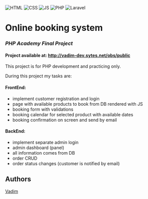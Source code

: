 ![HTML](https://img.shields.io/badge/code-HTML-brightgreen)
![CSS](https://img.shields.io/badge/code-CSS-green)
![JS](https://img.shields.io/badge/code-JS-orange)
![PHP](https://img.shields.io/badge/code-PHP-blue)
![Laravel](https://img.shields.io/badge/framework-Laravel-red)

# Online booking system

### _PHP Academy Final Project_

#### Project available at: http://vadim-dev.sytes.net/obs/public

This project is for PHP development and practicing only. 

During this project my tasks are:

#### FrontEnd:

 - implement customer registration and login
 - page with available products to book from DB rendered with JS
 - booking form with validations
 - booking calendar for selected product with available dates
 - booking confirmation on screen and send by email
 
#### BackEnd:

 - implement separate admin login
 - admin dashboard (panel)
 - all information comes from DB
 - order CRUD
 - order status changes (customer is notified by email)
 

## Authors

[Vadim](https://github.com/vadimmozeiko)
